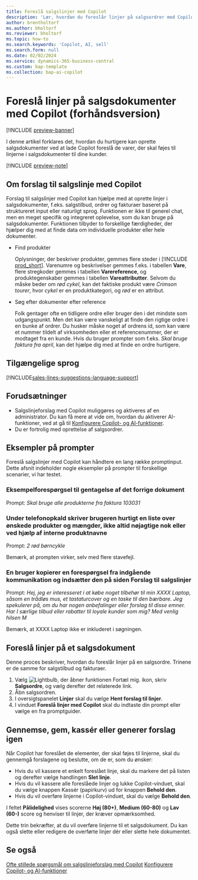 ```yaml
---
title: Foreslå salgslinjer med Copilot
description: 'Lær, hvordan du foreslår linjer på salgsordrer med Copilot.'
author: brentholtorf
ms.author: bholtorf
ms.reviewer: bholtorf
ms.topic: how-to
ms.search.keywords: 'Copilot, AI, sell'
ms.search.form: null
ms.date: 02/02/2024
ms.service: dynamics-365-business-central
ms.custom: bap-template
ms.collection: bap-ai-copilot
---
```


# <a name="suggest-lines-on-sales-documents-with-copilot-preview"></a>Foreslå linjer på salgsdokumenter med Copilot (forhåndsversion)

[!INCLUDE [preview-banner](~/../shared-content/shared/preview-includes/preview-banner.md)]

I denne artikel forklares det, hvordan du hurtigere kan oprette salgsdokumenter ved at lade Copilot foreslå de varer, der skal føjes til linjerne i salgsdokumenter til dine kunder.

[!INCLUDE [preview-note](~/../shared-content/shared/preview-includes/production-ready-preview-dynamics365.md)]

## <a name="about-sales-line-suggestions-with-copilot"></a>Om forslag til salgslinje med Copilot

Forslag til salgslinjer med Copilot kan hjælpe med at oprette linjer i salgsdokumenter, f.eks. salgstilbud, ordrer og fakturaer baseret på struktureret input eller naturligt sprog. Funktionen er ikke til generel chat, men en meget specifik og integreret oplevelse, som du kan bruge på salgsdokumenter. Funktionen tilbyder to forskellige færdigheder, der hjælper dig med at finde data om individuelle produkter eller hele dokumenter.

* Find produkter

  Oplysninger, der beskriver produkter, gemmes flere steder i [!INCLUDE [prod_short](includes/prod_short.md)]. Varenumre og beskrivelser gemmes f.eks. i tabellen **Vare**, flere stregkoder gemmes i tabellen **Varereference**, og produktegenskaber gemmes i tabellen **Vareattributter**. Selvom du måske beder om *rød cykel*, kan det faktiske produkt være *Crimson tourer*, hvor *cykel* er en produktkategori, og *rød* er en attribut.

* Søg efter dokumenter efter reference

  Folk gentager ofte en tidligere ordre eller bruger den i det mindste som udgangspunkt. Men det kan være vanskeligt at finde den rigtige ordre i en bunke af ordrer. Du husker måske noget af ordrens id, som kan være et nummer tildelt af virksomheden eller et referencenummer, der er modtaget fra en kunde. Hvis du bruger prompter som f.eks. *Skal bruge faktura fra april*, kan det hjælpe dig med at finde en ordre hurtigere.

## <a name="available-languages"></a>Tilgængelige sprog

[!INCLUDE[sales-lines-suggestions-language-support](includes/sales-lines-suggestions-language-support.md)]

## <a name="prerequisites"></a>Forudsætninger

* Salgslinjeforslag med Copilot muliggøres og aktiveres af en administrator. Du kan få mere at vide om, hvordan du aktiverer AI-funktioner, ved at gå til [Konfigurere Copilot- og AI-funktioner](enable-ai.md).
* Du er fortrolig med oprettelse af salgsordrer.

## <a name="examples-of-prompts"></a>Eksempler på prompter

Foreslå salgslinjer med Copilot kan håndtere en lang række promptinput. Dette afsnit indeholder nogle eksempler på prompter til forskellige scenarier, vi har testet.

### <a name="sample-inquiry-to-repeat-the-past-document"></a>Eksempelforespørgsel til gentagelse af det forrige dokument

Prompt: *Skal bruge alle produkterne fra faktura 103031*

### <a name="during-phone-call-user-quickly-types-list-of-required-products-and-quantities-not-always-accurate-enough-or-using-internal-product-names"></a>Under telefonopkald skriver brugeren hurtigt en liste over ønskede produkter og mængder, ikke altid nøjagtige nok eller ved hjælp af interne produktnavne

Prompt: *2 rød børncykle*

Bemærk, at prompten virker, selv med flere stavefejl.

### <a name="a-user-copies-an-inquiry-from-an-inbound-communication-and-pastes-it-to-the-sales-lines-suggestions-page"></a>En bruger kopierer en forespørgsel fra indgående kommunikation og indsætter den på siden Forslag til salgslinjer

Prompt: *Hej, jeg er interesseret i at købe noget tilbehør til min XXXX Laptop, såsom en trådløs mus, et tastaturcover og en taske til den bærbare. Jeg spekulerer på, om du har nogen anbefalinger eller forslag til disse emner. Har I særlige tilbud eller rabatter til loyale kunder som mig? Med venlig hilsen M*

Bemærk, at XXXX Laptop ikke er inkluderet i søgningen.

## <a name="suggest-lines-on-a-sales-document"></a>Foreslå linjer på et salgsdokument

Denne proces beskriver, hvordan du foreslår linjer på en salgsordre. Trinene er de samme for salgstilbud og fakturaer.

1. Vælg ![Lightbulb, der åbner funktionen Fortæl mig.](media/ui-search/search_small.png "Fortæl mig, hvad du vil foretage dig") ikon, skriv **Salgsordre**, og vælg derefter det relaterede link.
1. Åbn salgsordren.
1. I oversigtspanelet **Linjer** skal du vælge **Hent forslag til linjer**.
1. I vinduet **Foreslå linjer med Copilot** skal du indtaste din prompt eller vælge en fra promptguider.

## <a name="review-save-discard-or-regenerate-suggestions"></a>Gennemse, gem, kassér eller generer forslag igen

Når Copilot har foreslået de elementer, der skal føjes til linjerne, skal du gennemgå forslagene og beslutte, om de er, som du ønsker:

* Hvis du vil kassere et enkelt foreslået linje, skal du markere det på listen og derefter vælge handlingen **Slet linje**.
* Hvis du vil kassere alle foreslåede linjer og lukke Copilot-vinduet, skal du vælge knappen Kassér (papirkurv) ud for knappen **Behold den**.
* Hvis du vil overføre linjerne i Copilot-vinduet, skal du vælge **Behold den**. 

I feltet **Pålidelighed** vises scorerne **Høj (80+)**, **Medium (60-80)** og **Lav (60-)** score og henviser til linjer, der kræver opmærksomhed.

Dette trin bekræfter, at du vil overføre linjerne til et salgsdokument. Du kan også slette eller redigere de overførte linjer dér eller slette hele dokumentet.

## <a name="see-also"></a>Se også

[Ofte stillede spørgsmål om salgslinjeforslag med Copilot](faq-sales-suggest-sales-lines-with-copilot.md)
[Konfigurere Copilot- og AI-funktioner](enable-ai.md)
